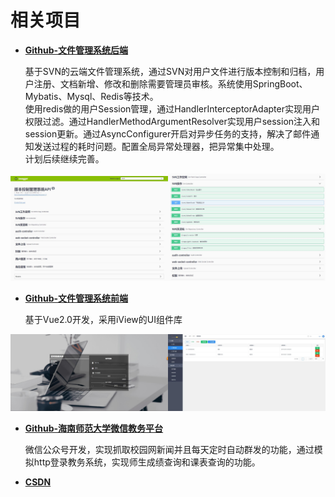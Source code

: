 # 相关项目
<div style="display:none;">
* [版本管理辅助系统](http://112.74.180.248/vcs/#/login)
* [Jenkins](http://112.74.180.248:9001)
</div>

* **[Github-文件管理系统后端](https://github.com/fjyqlw/vcs)**

   基于SVN的云端文件管理系统，通过SVN对用户文件进行版本控制和归档，用户注册、文档新增、修改和删除需要管理员审核。系统使用SpringBoot、Mybatis、Mysql、Redis等技术。<br/>
   使用redis做的用户Session管理，通过HandlerInterceptorAdapter实现用户权限过滤。通过HandlerMethodArgumentResolver实现用户session注入和session更新。通过AsyncConfigurer开启对异步任务的支持，解决了邮件通知发送过程的耗时问题。配置全局异常处理器，把异常集中处理。<br/>
   计划后续继续完善。
<div><img title="点击查看大图" src="../assets/a.jpg" style="width:50%;cursor: pointer;" onclick="window.open(this.src)"/><img title="点击查看大图" src="../assets/b.jpg" style="width:50%;cursor: pointer;" onclick="window.open(this.src)" /></div>


* **[Github-文件管理系统前端](https://github.com/fjyqlw/vcs-vue)**
   
   基于Vue2.0开发，采用iView的UI组件库
<div><img title="点击查看大图" src="../assets/c.jpg" style="width:50%;cursor: pointer;" onclick="window.open(this.src)" /><img title="点击查看大图" src="../assets/d.jpg" style="width:50%;cursor: pointer;" onclick="window.open(this.src)" /></div>

* **[Github-海南师范大学微信教务平台](https://github.com/fjyqlw/hainnujwc)**

   微信公众号开发，实现抓取校园网新闻并且每天定时自动群发的功能，通过模拟http登录教务系统，实现师生成绩查询和课表查询的功能。

* **[CSDN](https://blog.csdn.net/zxcv1234zx12)**
